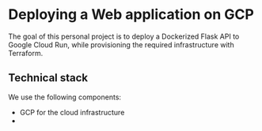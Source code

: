 # Deploying a Web application on GCP

The goal of this personal project is to deploy a Dockerized Flask API to Google Cloud Run, while provisioning the required infrastructure with Terraform.

## Technical stack

We use the following components:

- GCP for the cloud infrastructure
- 


